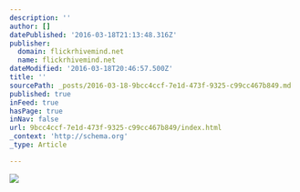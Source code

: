 ```yaml
---
description: ''
author: []
datePublished: '2016-03-18T21:13:48.316Z'
publisher:
  domain: flickrhivemind.net
  name: flickrhivemind.net
dateModified: '2016-03-18T20:46:57.500Z'
title: ''
sourcePath: _posts/2016-03-18-9bcc4ccf-7e1d-473f-9325-c99cc467b849.md
published: true
inFeed: true
hasPage: true
inNav: false
url: 9bcc4ccf-7e1d-473f-9325-c99cc467b849/index.html
_context: 'http://schema.org'
_type: Article

---
```

![](https://farm5.staticflickr.com/4008/4422798259_d4978082eb_o.jpg)